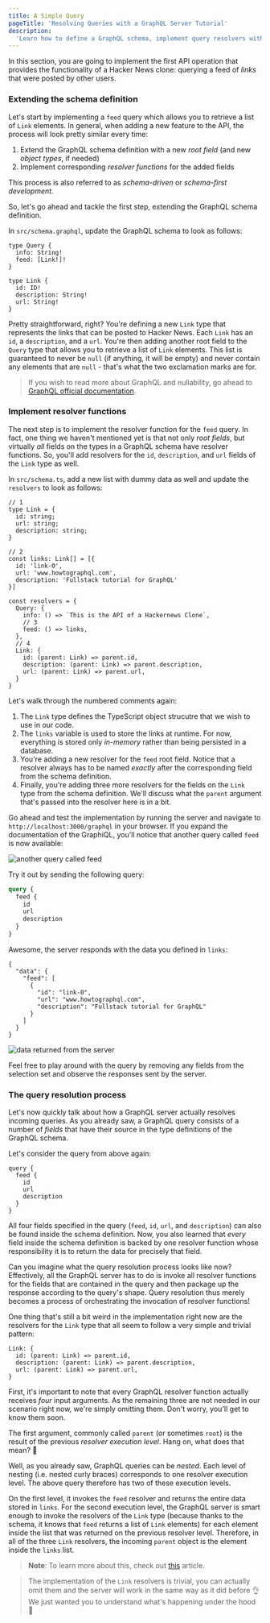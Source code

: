 ```yaml
---
title: A Simple Query
pageTitle: 'Resolving Queries with a GraphQL Server Tutorial'
description:
  'Learn how to define a GraphQL schema, implement query resolvers with Node.js and test your queries in a GraphiQL.'
---
```


In this section, you are going to implement the first API operation that provides the functionality of a Hacker News
clone: querying a feed of _links_ that were posted by other users.

### Extending the schema definition

Let's start by implementing a `feed` query which allows you to retrieve a list of `Link` elements. In general, when
adding a new feature to the API, the process will look pretty similar every time:

1. Extend the GraphQL schema definition with a new _root field_ (and new _object types_, if needed)
1. Implement corresponding _resolver functions_ for the added fields

This process is also referred to as _schema-driven_ or _schema-first development_.

So, let's go ahead and tackle the first step, extending the GraphQL schema definition.

<Instruction>

In `src/schema.graphql`, update the GraphQL schema to look as follows:

```graphql{3,6-10}(path="hackernews-node-ts/src/schema.graphql")
type Query {
  info: String!
  feed: [Link!]!
}

type Link {
  id: ID!
  description: String!
  url: String!
}
```

</Instruction>

Pretty straightforward, right? You're defining a new `Link` type that represents the links that can be posted to Hacker
News. Each `Link` has an `id`, a `description`, and a `url`. You're then adding another root field to the `Query` type
that allows you to retrieve a list of `Link` elements. This list is guaranteed to never be `null` (if anything, it will
be empty) and never contain any elements that are `null` - that's what the two exclamation marks are for.

> If you wish to read more about GraphQL and nullability, go ahead to [GraphQL official documentation](https://graphql.org/learn/schema/#lists-and-non-null).

### Implement resolver functions

The next step is to implement the resolver function for the `feed` query. In fact, one thing we haven't mentioned yet is
that not only _root fields_, but virtually _all_ fields on the types in a GraphQL schema have resolver functions. So,
you'll add resolvers for the `id`, `description`, and `url` fields of the `Link` type as well.

<Instruction>

In `src/schema.ts`, add a new list with dummy data as well and update the `resolvers` to look as follows:

```typescript{2-6,8-13,19,22-26}(path="hackernews-node-ts/src/schema.ts")
// 1
type Link = {
  id: string;
  url: string;
  description: string;
}

// 2
const links: Link[] = [{
  id: 'link-0',
  url: 'www.howtographql.com',
  description: 'Fullstack tutorial for GraphQL'
}]

const resolvers = {
  Query: {
    info: () => `This is the API of a Hackernews Clone`,
    // 3
    feed: () => links,
  },
  // 4
  Link: {
    id: (parent: Link) => parent.id,
    description: (parent: Link) => parent.description,
    url: (parent: Link) => parent.url,
  }
}
```

</Instruction>

Let's walk through the numbered comments again:

1. The `Link` type defines the TypeScript object strucutre that we wish to use in our code. 
1. The `links` variable is used to store the links at runtime. For now, everything is stored only _in-memory_ rather
   than being persisted in a database.
1. You're adding a new resolver for the `feed` root field. Notice that a resolver always has to be named _exactly_ after
   the corresponding field from the schema definition.
1. Finally, you're adding three more resolvers for the fields on the `Link` type from the schema definition. We'll
   discuss what the `parent` argument that's passed into the resolver here is in a bit.

Go ahead and test the implementation by running the server and navigate to `http://localhost:3000/graphql` in your browser. If you expand
the documentation of the GraphiQL, you'll notice that another query called `feed` is now available:

![another query called feed](https://i.imgur.com/k60k4BC.png)

Try it out by sending the following query:

```graphql
query {
  feed {
    id
    url
    description
  }
}
```

Awesome, the server responds with the data you defined in `links`:

```json(nocopy)
{
  "data": {
    "feed": [
      {
        "id": "link-0",
        "url": "www.howtographql.com",
        "description": "Fullstack tutorial for GraphQL"
      }
    ]
  }
}
```

![data returned from the server](https://i.imgur.com/vmzqOgl.png)


Feel free to play around with the query by removing any fields from the selection set and observe the responses sent by
the server.

### The query resolution process

Let's now quickly talk about how a GraphQL server actually resolves incoming queries. As you already saw, a GraphQL
query consists of a number of _fields_ that have their source in the type definitions of the GraphQL schema.

Let's consider the query from above again:

```graphql(nocopy)
query {
  feed {
    id
    url
    description
  }
}
```

All four fields specified in the query (`feed`, `id`, `url`, and `description`) can also be found inside the schema
definition. Now, you also learned that _every_ field inside the schema definition is backed by one resolver function
whose responsibility it is to return the data for precisely that field.

Can you imagine what the query resolution process looks like now? Effectively, all the GraphQL server has to do is
invoke all resolver functions for the fields that are contained in the query and then package up the response according
to the query's shape. Query resolution thus merely becomes a process of orchestrating the invocation of resolver
functions!

One thing that's still a bit weird in the implementation right now are the resolvers for the `Link` type that all seem
to follow a very simple and trivial pattern:

```js(nocopy)
Link: {
  id: (parent: Link) => parent.id,
  description: (parent: Link) => parent.description,
  url: (parent: Link) => parent.url,
}
```

First, it's important to note that every GraphQL resolver function actually receives _four_ input arguments. As the
remaining three are not needed in our scenario right now, we're simply omitting them. Don't worry, you'll get to know
them soon.

The first argument, commonly called `parent` (or sometimes `root`) is the result of the previous _resolver execution
level_. Hang on, what does that mean? 🤔

Well, as you already saw, GraphQL queries can be _nested_. Each level of nesting (i.e. nested curly braces) corresponds
to one resolver execution level. The above query therefore has two of these execution levels.

On the first level, it invokes the `feed` resolver and returns the entire data stored in `links`. For the second
execution level, the GraphQL server is smart enough to invoke the resolvers of the `Link` type (because thanks to the
schema, it knows that `feed` returns a list of `Link` elements) for each element inside the list that was returned on
the previous resolver level. Therefore, in all of the three `Link` resolvers, the incoming `parent` object is the
element inside the `links` list.

> **Note**: To learn more about this, check out
> [this](https://www.prisma.io/blog/graphql-server-basics-the-schema-ac5e2950214e#9d03) article.

> The implementation of the `Link` resolvers is trivial, you can actually omit them and the server
will work in the same way as it did before 👌 We just wanted you to understand what's happening under the hood 🚗
